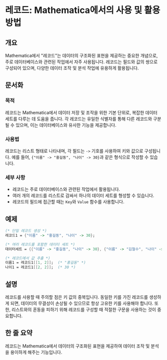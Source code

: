<!--
Meta Description: # 레코드: Mathematica에서의 사용 및 활용 방법 ## 개요 Mathematica에서 "레코드"는 데이터의 구조화된 표현을 제공하는 중요한 개념으로, 주로 데이터베이스와 관련된 작업에서 자주 사용됩니다. 레코드는 필드와 값의 쌍으로 구성되어 있으며, 다양한 데...
Meta Keywords: 레코드는, 데이터, 레코드를, 홍길동, 레코드
-->

# 레코드: Mathematica에서의 사용 및 활용 방법

## 개요
Mathematica에서 "레코드"는 데이터의 구조화된 표현을 제공하는 중요한 개념으로, 주로 데이터베이스와 관련된 작업에서 자주 사용됩니다. 레코드는 필드와 값의 쌍으로 구성되어 있으며, 다양한 데이터 조작 및 분석 작업에 유용하게 활용됩니다.

## 문서화
### 목적
레코드는 Mathematica에서 데이터 저장 및 조작을 위한 기본 단위로, 복잡한 데이터 세트를 다루는 데 도움을 줍니다. 각 레코드는 유일한 식별자를 통해 다른 레코드와 구분될 수 있으며, 이는 데이터베이스와 유사한 기능을 제공합니다.

### 사용법
레코드는 리스트 형태로 나타내며, 각 필드는 `->` 기호를 사용하여 키와 값으로 구성됩니다. 예를 들어, `{"이름" -> "홍길동", "나이" -> 30}`과 같은 형식으로 작성할 수 있습니다.

### 세부 사항
- 레코드는 주로 데이터베이스와 관련된 작업에서 활용됩니다.
- 여러 개의 레코드를 리스트로 감싸서 하나의 데이터 세트를 형성할 수 있습니다.
- 레코드의 필드에 접근할 때는 `Key`와 `Value` 함수를 사용합니다.

## 예제
```mathematica
(* 단일 레코드 생성 *)
레코드1 = {"이름" -> "홍길동", "나이" -> 30};

(* 여러 레코드를 포함한 데이터 세트 *)
데이터세트 = {{"이름" -> "홍길동", "나이" -> 30}, {"이름" -> "김철수", "나이" -> 25}};

(* 레코드에서 값 추출 *)
이름1 = 레코드1[[1, 2]];  (* "홍길동" *)
나이1 = 레코드1[[2, 2]];  (* 30 *)
```

## 설명
레코드를 사용할 때 주의할 점은 키 값의 중복입니다. 동일한 키를 가진 레코드를 생성하게 되면, 데이터의 무결성이 손상될 수 있으므로 항상 고유한 키를 사용해야 합니다. 또한, 리스트와의 혼동을 피하기 위해 레코드를 구성할 때 적절한 구문을 사용하는 것이 중요합니다.

## 한 줄 요약
레코드는 Mathematica에서 데이터의 구조화된 표현을 제공하여 데이터 조작 및 분석을 용이하게 해주는 기능입니다.